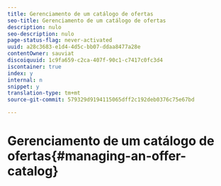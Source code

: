 ```yaml
---
title: Gerenciamento de um catálogo de ofertas
seo-title: Gerenciamento de um catálogo de ofertas
description: nulo
seo-description: nulo
page-status-flag: never-activated
uuid: a28c3683-e1d4-4d5c-bb07-ddaa8477a28e
contentOwner: sauviat
discoiquuid: 1c9fa659-c2ca-407f-90c1-c7417c0fc3d4
iscontainer: true
index: y
internal: n
snippet: y
translation-type: tm+mt
source-git-commit: 579329d9194115065dff2c192deb0376c75e67bd

---
```



# Gerenciamento de um catálogo de ofertas{#managing-an-offer-catalog}

